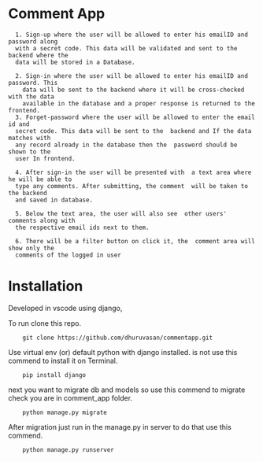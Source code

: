 # Comment App

      1. Sign-up where the user will be allowed to enter his emailID and password along
      with a secret code. This data will be validated and sent to the backend where the
      data will be stored in a Database.

      2. Sign-in where the user will be allowed to enter his emailID and password. This
        data will be sent to the backend where it will be cross-checked with the data
        available in the database and a proper response is returned to the frontend.
      3. Forget-password where the user will be allowed to enter the email id and
      secret code. This data will be sent to the  backend and If the data matches with
      any record already in the database then the  password should be shown to the
      user In frontend.

      4. After sign-in the user will be presented with  a text area where he will be able to
      type any comments. After submitting, the comment  will be taken to the backend
      and saved in database.

      5. Below the text area, the user will also see  other users' comments along with
      the respective email ids next to them.

      6. There will be a filter button on click it, the  comment area will show only the
      comments of the logged in user

# Installation

Developed in vscode using django,

To run clone this repo.


        git clone https://github.com/dhuruvasan/commentapp.git

Use virtual env (or) default python with django installed. is not use this commend to install it on Terminal.

        pip install django

next you want to migrate db and models so use this commend to migrate check you are in comment_app folder.

        python manage.py migrate

After migration just run in the manage.py in server to do that use this commend.

        python manage.py runserver

